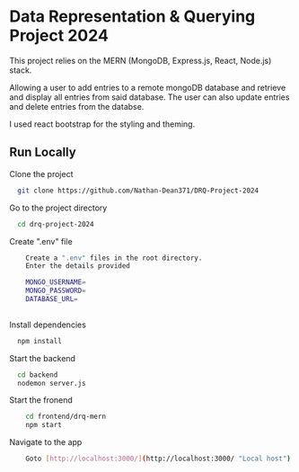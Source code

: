 
# Data Representation & Querying Project 2024

This project relies on the MERN (MongoDB, Express.js, React, Node.js) stack.

Allowing a user to add entries to a remote mongoDB database and retrieve and display all entries from said database. The user can also update entries and delete entries from the databse. 

 I used react bootstrap for the styling and theming.



 


## Run Locally

Clone the project

```bash
  git clone https://github.com/Nathan-Dean371/DRQ-Project-2024
```

Go to the project directory

```bash
  cd drq-project-2024
```

Create ".env" file

```bash
    Create a ".env" files in the root directory. 
    Enter the details provided 

    MONGO_USERNAME=
    MONGO_PASSWORD=
    DATABASE_URL=
    
```

Install dependencies

```bash
  npm install
```

Start the backend

```bash
  cd backend
  nodemon server.js
```

Start the fronend

```bash
    cd frontend/drq-mern
    npm start
```

Navigate to the app
```bash
    Goto [http://localhost:3000/](http://localhost:3000/ "Local host")
```
